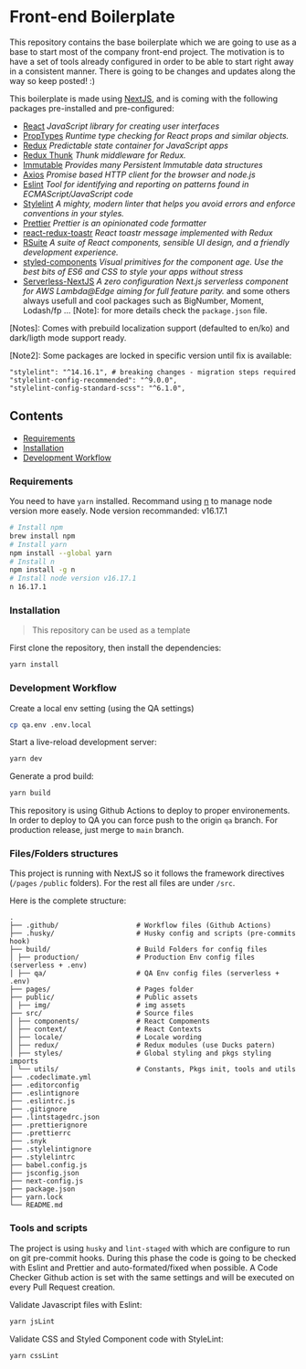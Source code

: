 # Front-end Boilerplate

This repository contains the base boilerplate which we are going to use as a base to start most of
the company front-end project. The motivation is to have a set of tools already configured in order
to be able to start right away in a consistent manner. There is going to be changes and updates
along the way so keep posted! :)

This boilerplate is made using [NextJS](https://nextjs.org/), and is coming with the following
packages pre-installed and pre-configured:

- [React](https://reactjs.org/) _JavaScript library for creating user interfaces_
- [PropTypes](https://reactjs.org/docs/typechecking-with-proptypes.html#proptypes) _Runtime type
  checking for React props and similar objects._
- [Redux](https://redux.js.org/) _Predictable state container for JavaScript apps_
- [Redux Thunk](https://github.com/reduxjs/redux-thunk) _Thunk middleware for Redux._
- [Immutable](https://github.com/immutable-js/immutable-js) _Provides many Persistent Immutable data
  structures_
- [Axios](https://github.com/axios/axios) _Promise based HTTP client for the browser and node.js_
- [Eslint](https://eslint.org/) _Tool for identifying and reporting on patterns found in
  ECMAScript/JavaScript code_
- [Stylelint](https://stylelint.io/) _A mighty, modern linter that helps you avoid errors and
  enforce conventions in your styles._
- [Prettier](https://prettier.io/) _Prettier is an opinionated code formatter_
- [react-redux-toastr](https://github.com/diegoddox/react-redux-toastr) _React toastr message
  implemented with Redux_
- [RSuite](https://rsuitejs.com/) _A suite of React components, sensible UI design, and a friendly
  development experience._
- [styled-components](https://styled-components.com/) _Visual primitives for the component age. Use
  the best bits of ES6 and CSS to style your apps without stress_
- [Serverless-NextJS](https://github.com/serverless-nextjs/serverless-next.js) _A zero configuration
  Next.js serverless component for AWS Lambda@Edge aiming for full feature parity._ and some others
  always usefull and cool packages such as BigNumber, Moment, Lodash/fp ... [Note]: for more details
  check the `package.json` file.

[Notes]: Comes with prebuild localization support (defaulted to en/ko) and dark/ligth mode support
ready.

[Note2]: Some packages are locked in specific version until fix is available:

```
"stylelint": "^14.16.1", # breaking changes - migration steps required
"stylelint-config-recommended": "^9.0.0",
"stylelint-config-standard-scss": "^6.1.0",
```

## Contents

- [Requirements](#requirements)
- [Installation](#installation)
- [Development Workflow](#development-workflow)

### Requirements

You need to have `yarn` installed. Recommand using [n](https://github.com/tj/n) to manage node
version more easely. Node version recommanded: v16.17.1

```sh
# Install npm
brew install npm
# Install yarn
npm install --global yarn
# Install n
npm install -g n
# Install node version v16.17.1
n 16.17.1
```

### Installation

> This repository can be used as a template

First clone the repository, then install the dependencies:

```sh
yarn install
```

### Development Workflow

Create a local env setting (using the QA settings)

```sh
cp qa.env .env.local
```

Start a live-reload development server:

```sh
yarn dev
```

Generate a prod build:

```sh
yarn build
```

This repository is using Github Actions to deploy to proper environements. In order to deploy to QA
you can force push to the origin `qa` branch. For production release, just merge to `main` branch.

### Files/Folders structures

This project is running with NextJS so it follows the framework directives (`/pages` `/public`
folders). For the rest all files are under `/src`.

Here is the complete structure:

```
.
├── .github/                   # Workflow files (Github Actions)
├── .husky/                    # Husky config and scripts (pre-commits hook)
├── build/                     # Build Folders for config files
│ ├── production/              # Production Env config files (serverless + .env)
│ ├── qa/                      # QA Env config files (serverless + .env)
├── pages/                     # Pages folder
├── public/                    # Public assets
│ ├── img/                     # img assets
├── src/                       # Source files
│ ├── components/              # React Compoments
│ ├── context/                 # React Contexts
│ ├── locale/                  # Locale wording
│ ├── redux/                   # Redux modules (use Ducks patern)
│ ├── styles/                  # Global styling and pkgs styling imports
│ └── utils/                   # Constants, Pkgs init, tools and utils
├── .codeclimate.yml
├── .editorconfig
├── .eslintignore
├── .eslintrc.js
├── .gitignore
├── .lintstagedrc.json
├── .prettierignore
├── .prettierrc
├── .snyk
├── .stylelintignore
├── .stylelintrc
├── babel.config.js
├── jsconfig.json
├── next-config.js
├── package.json
├── yarn.lock
└── README.md
```

### Tools and scripts

The project is using `husky` and `lint-staged` with which are configure to run on git pre-commit
hooks. During this phase the code is going to be checked with Eslint and Prettier and
auto-formated/fixed when possible. A Code Checker Github action is set with the same settings and
will be executed on every Pull Request creation.

Validate Javascript files with Eslint:

```sh
yarn jsLint
```

Validate CSS and Styled Component code with StyleLint:

```sh
yarn cssLint
```
